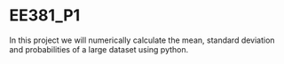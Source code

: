 # EE381_P1
In this project we will numerically calculate the mean, standard deviation and probabilities of a large dataset using python.
